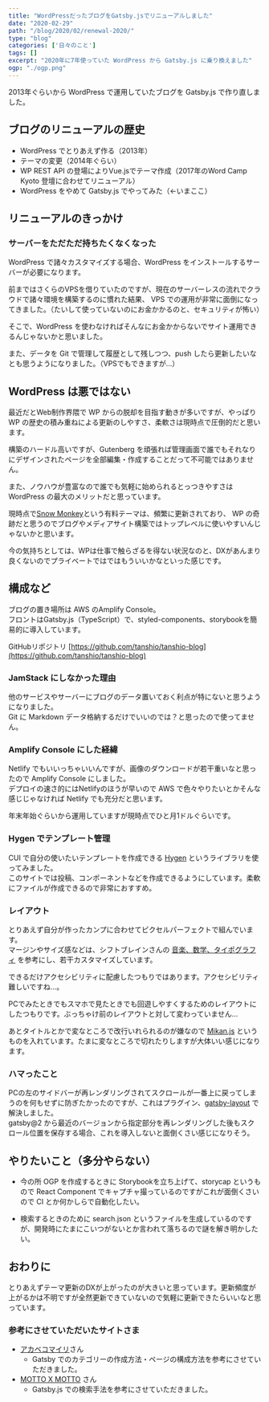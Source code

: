 ```yaml
---
title: "WordPressだったブログをGatsby.jsでリニューアルしました"
date: "2020-02-29"
path: "/blog/2020/02/renewal-2020/"
type: "blog"
categories: ['日々のこと']
tags: []
excerpt: "2020年に7年使っていた WordPress から Gatsby.js に乗り換えました"
ogp: "./ogp.png"
---
```


2013年ぐらいから WordPress で運用していたブログを Gatsby.js で作り直しました。

## ブログのリニューアルの歴史

- WordPress でとりあえず作る（2013年）
- テーマの変更（2014年ぐらい）
- WP REST API の登場によりVue.jsでテーマ作成（2017年のWord Camp Kyoto 登壇に合わせてリニューアル）
- WordPress をやめて Gatsby.js でやってみた（←いまここ）

## リニューアルのきっかけ

### サーバーをただただ持ちたくなくなった

WordPress で諸々カスタマイズする場合、WordPress をインストールするサーバーが必要になります。

前まではさくらのVPSを借りていたのですが、現在のサーバーレスの流れでクラウドで諸々環境を構築するのに慣れた結果、 VPS での運用が非常に面倒になってきました。（たいして使っていないのにお金かかるのと、セキュリティが怖い）

そこで、WordPress を使わなければそんなにお金かからないでサイト運用できるんじゃないかと思いました。
  
また、データを Git で管理して履歴として残しつつ、push したら更新したいなとも思うようになりました。（VPSでもできますが…）

## WordPress は悪ではない

最近だとWeb制作界隈で WP からの脱却を目指す動きが多いですが、やっぱり WP の歴史の積み重ねによる更新のしやすさ、柔軟さは現時点で圧倒的だと思います。

構築のハードル高いですが、Gutenberg を頑張れば管理画面で誰でもそれなりにデザインされたページを全部編集・作成することだって不可能ではありません。
  
また、ノウハウが豊富なので誰でも気軽に始められるとっつきやすさは WordPress の最大のメリットだと思っています。

現時点で[Snow Monkey](https://snow-monkey.2inc.org/)という有料テーマは、頻繁に更新されており、 WP の奇跡だと思うのでブログやメディアサイト構築ではトップレベルに使いやすいんじゃないかと思います。

今の気持ちとしては、WPは仕事で触らざるを得ない状況なのと、DXがあんまり良くないのでプライベートではではもういいかなといった感じです。

## 構成など

ブログの置き場所は AWS のAmplify Console。  
フロントはGatsby.js（TypeScript）で、styled-components、storybookを簡易的に導入しています。

GitHubリポジトリ [https://github.com/tanshio/tanshio-blog](https://github.com/tanshio/tanshio-blog)

### JamStack にしなかった理由

他のサービスやサーバーにブログのデータ置いておく利点が特にないと思うようになりました。  
Git に Markdown データ格納するだけでいいのでは？と思ったので使ってません。

### Amplify Console にした経緯

Netlify でもいいっちゃいいんですが、画像のダウンロードが若干重いなと思ったので Amplify Console にしました。  
デプロイの速さ的にはNetlifyのほうが早いので AWS で色々やりたいとかそんな感じじゃなければ Netlify でも充分だと思います。

年末年始ぐらいから運用していますが現時点でひと月1ドルぐらいです。

### Hygen でテンプレート管理

CUI で自分の使いたいテンプレートを作成できる [Hygen](https://www.hygen.io/) というライブラリを使ってみました。  
このサイトでは投稿、コンポーネントなどを作成できるようにしています。柔軟にファイルが作成できるので非常におすすめ。

### レイアウト
とりあえず自分が作ったカンプに合わせてピクセルパーフェクトで組んでいます。  
マージンやサイズ感などは、シフトブレインさんの [音楽、数学、タイポグラフィ](https://standard.shiftbrain.com/blog/music-math-typography) を参考にし、若干カスタマイズしています。

できるだけアクセシビリティに配慮したつもりではあります。アクセシビリティ難しいですね…。

PCでみたときでもスマホで見たときでも回遊しやすくするためのレイアウトにしたつもりです。ぶっちゃけ前のレイアウトと対して変わっていません…

あとタイトルとかで変なところで改行いれられるのが嫌なので [Mikan.js](https://github.com/trkbt10/mikan.js) というものを入れています。たまに変なところで切れたりしますが大体いい感じになります。

### ハマったこと

PCの左のサイドバーが再レンダリングされてスクロールが一番上に戻ってしまうのを何もせずに防ぎたかったのですが、これはプラグイン、[gatsby-layout](https://www.gatsbyjs.org/packages/gatsby-plugin-layout/) で解決しました。  
gatsby@2 から最近のバージョンから指定部分を再レンダリングした後もスクロール位置を保存する場合、これを導入しないと面倒くさい感じになりそう。


## やりたいこと（多分やらない）

- 今の所 OGP を作成するときに Storybookを立ち上げて、storycap というもので React Component でキャプチャ撮っているのですがこれが面倒くさいので CI とか何かしらで自動化したい。

- 検索するときのために search.json というファイルを生成しているのですが、開発時にたまにこいつがないとか言われて落ちるので謎を解き明かしたい。


## おわりに
とりあえずテーマ更新のDXが上がったのが大きいと思っています。更新頻度が上がるかは不明ですが全然更新できていないので気軽に更新できたらいいなと思っています。

### 参考にさせていただいたサイトさま
- [アカベコマイリ](https://akabeko.me/blog/)さん
  - Gatsby でのカテゴリーの作成方法・ページの構成方法を参考にさせていただきました。
- [MOTTO X MOTTO](https://mottox2.com/) さん
  - Gatsby.js での検索手法を参考にさせていただきました。
